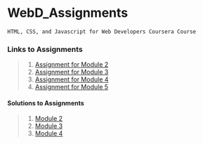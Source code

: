 # WebD_Assignments
    
    HTML, CSS, and Javascript for Web Developers Coursera Course

### Links to Assignments

> 1. [Assignment for Module 2](https://github.com/jhu-ep-coursera/fullstack-course4/blob/master/assignments/assignment2/Assignment-2.md)
> 2. [Assignment for Module 3](https://github.com/jhu-ep-coursera/fullstack-course4/blob/master/assignments/assignment3/Assignment-3.md)
> 3. [Assignment for Module 4](https://github.com/jhu-ep-coursera/fullstack-course4/blob/master/assignments/assignment4/Assignment-4.md)
> 4. [Assignment for Module 5](https://github.com/jhu-ep-coursera/fullstack-course4/blob/master/assignments/assignment5/Assignment-5.md)

#### Solutions to Assignments ####

> 1. [Module 2](https://codlocker.github.io/WebD_Assignments/module2-solution/)
> 2. [Module 3](https://codlocker.github.io/WebD_Assignments/module3-solution/)
> 3. [Module 4](https://codlocker.github.io/WebD_Assignments/module4-solution/)


